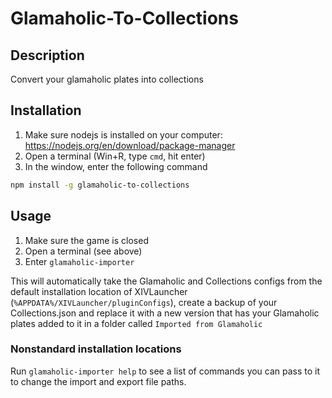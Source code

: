 # Glamaholic-To-Collections

## Description
Convert your glamaholic plates into collections

## Installation
1. Make sure nodejs is installed on your computer: https://nodejs.org/en/download/package-manager
2. Open a terminal (Win+R, type `cmd`, hit enter)
3. In the window, enter the following command
```bash
npm install -g glamaholic-to-collections
```

## Usage
1. Make sure the game is closed
2. Open a terminal (see above)
3. Enter `glamaholic-importer`

This will automatically take the Glamaholic and Collections configs from the default installation location of XIVLauncher (`%APPDATA%/XIVLauncher/pluginConfigs`), create a backup of your Collections.json and replace it with a new version that has your Glamaholic plates added to it in a folder called `Imported from Glamaholic`

### Nonstandard installation locations
Run `glamaholic-importer help` to see a list of commands you can pass to it to change the import and export file paths.
